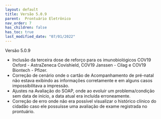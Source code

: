 ```yaml
---
layout: default
title: Versão 5.0.9
parent:  Prontuário Eletrônico
nav_order: 7
has_children: false
has_toc: true
last_modified_date: "07/01/2022"
---
```

<link rel="stylesheet" type="text/css" href="../estilos.css">


Versão 5.0.9

* Inclusão da terceira dose de reforço para os imunobiológicos COV19 Oxford - AstraZeneca Covishield, COV19 Janssen - Cilag e COV19 Biontech - Pfizer.
* Correção de cenário onde o cartão de Acompanhamento de pré-natal não estava exibindo as informações corretamente e em alguns casos impossibilitava a impressão.
* Ajustes na Avaliação do SOAP, onde ao evoluir um problema/condição sem data de início, a data atual era incluída erroneamente.
* Correção de erro onde não era possível visualizar o histórico clínico do cidadão caso ele possuísse uma avaliação de exame registrada no prontuário.

